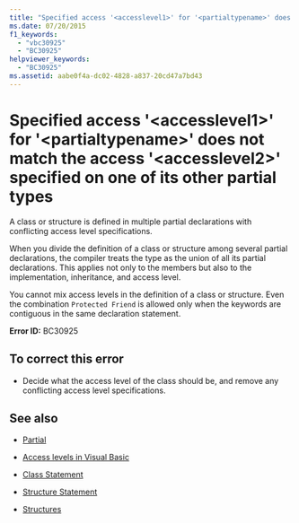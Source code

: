 ```yaml
---
title: "Specified access '<accesslevel1>' for '<partialtypename>' does not match the access '<accesslevel2>' specified on one of its other partial types"
ms.date: 07/20/2015
f1_keywords: 
  - "vbc30925"
  - "BC30925"
helpviewer_keywords: 
  - "BC30925"
ms.assetid: aabe0f4a-dc02-4828-a837-20cd47a7bd43
---
```

# Specified access '\<accesslevel1>' for '\<partialtypename>' does not match the access '\<accesslevel2>' specified on one of its other partial types

A class or structure is defined in multiple partial declarations with conflicting access level specifications.  
  
 When you divide the definition of a class or structure among several partial declarations, the compiler treats the type as the union of all its partial declarations. This applies not only to the members but also to the implementation, inheritance, and access level.  
  
 You cannot mix access levels in the definition of a class or structure. Even the combination `Protected Friend` is allowed only when the keywords are contiguous in the same declaration statement.  
  
 **Error ID:** BC30925  
  
## To correct this error  
  
- Decide what the access level of the class should be, and remove any conflicting access level specifications.  
  
## See also

- [Partial](../language-reference/modifiers/partial.md)
- [Access levels in Visual Basic](../programming-guide/language-features/declared-elements/access-levels.md)
- [Class Statement](../language-reference/statements/class-statement.md)
- [Structure Statement](../language-reference/statements/structure-statement.md)

- [Structures](../programming-guide/language-features/data-types/structures.md)
